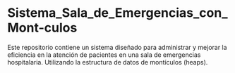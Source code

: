 # Sistema_Sala_de_Emergencias_con_Mont-culos
Este repositorio contiene un sistema diseñado para administrar y mejorar la eficiencia en la atención de pacientes en una sala de emergencias hospitalaria. Utilizando la estructura de datos de montículos (heaps).
